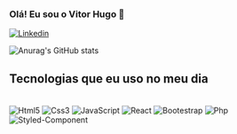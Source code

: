 ### Olá! Eu sou o Vitor Hugo 👋

[![Linkedin](https://img.shields.io/badge/LinkedIn-0077B5?style=for-the-badge&logo=linkedin&logoColor=white)](https://www.linkedin.com/in/vitor-hugo-9b3b63243/)

![Anurag's GitHub stats](https://github-readme-stats.vercel.app/api?username=01Vitorhugo&show_icons=true&theme=radical)

## Tecnologias que eu uso no meu dia

<div style="display: inline_block"><br/>

  <img align="center" alt="Html5" src="https://img.shields.io/badge/HTML5-E34F26?style=for-the-badge&logo=html5&logoColor=white"/>
  <img align="center" alt="Css3" src="https://img.shields.io/badge/CSS3-1572B6?style=for-the-badge&logo=css3&logoColor=white"/>
  <img align="center" alt="JavaScript" src="https://img.shields.io/badge/JavaScript-323330?style=for-the-badge&logo=javascript&logoColor=F7DF1E"/>
  <img align="center" alt="React" src="https://img.shields.io/badge/React-20232A?style=for-the-badge&logo=react&logoColor=61DAFB"/>
  <img align="center" alt="Bootestrap" src="https://img.shields.io/badge/Bootstrap-563D7C?style=for-the-badge&logo=bootstrap&logoColor=white"/>
  <img align="center" alt="Php" src="https://img.shields.io/badge/PHP-777BB4?style=for-the-badge&logo=php&logoColor=white"/>
  <img align="center" alt="Styled-Component" src="https://img.shields.io/badge/styled--components-DB7093?style=for-the-badge&logo=styled-components&logoColor=white"/>
  
</div>



